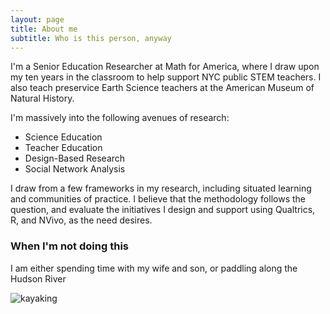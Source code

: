 ```yaml
---
layout: page
title: About me
subtitle: Who is this person, anyway
---
```


I'm a Senior Education Researcher at Math for America, where I draw upon my ten years in the classroom to help support NYC public STEM teachers. I also teach preservice Earth Science teachers at the American Museum of Natural History.

I'm massively into the following avenues of research:  
* Science Education
* Teacher Education
* Design-Based Research
* Social Network Analysis 
 
I draw from a few frameworks in my research, including situated learning and communities of practice. I believe that the methodology follows the question, and evaluate the initiatives I design and support using Qualtrics, R, and NVivo, as the need desires. 

### When I'm not doing this

I am either spending time with my wife and son, or paddling along the Hudson River

![kayaking]("https://www.dropbox.com/s/bnwhswl7ct7k2zd/IMG_20171209_112558-edited.jpg?raw=1")
